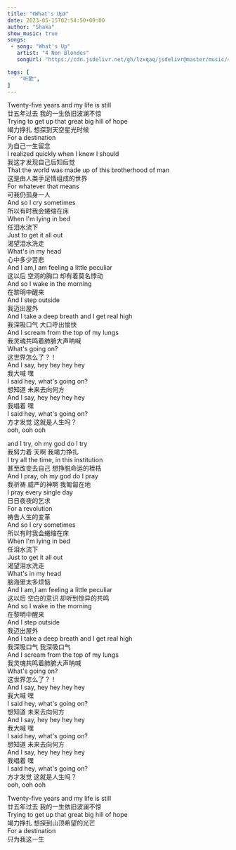 ```yaml
---
title: "《What's Up》"
date: 2023-05-15T02:54:50+08:00
author: "Shaka"
show_music: true
songs:
 - song: "What's Up"
   artist: "4 Non Blondes"
   songUrl: "https://cdn.jsdelivr.net/gh/lzxqaq/jsdelivr@master/music/4_Non_Blondes_What_is_Up.mp3"

tags: [
    "听歌",
]
---
```

  
Twenty-five years and my life is still  
廿五年过去 我的一生依旧波澜不惊  
Trying to get up that great big hill of hope  
竭力挣扎 想探到天空星光时候  
For a destination  
为自己一生留念  
I realized quickly when I knew I should  
我这才发现自己后知后觉  
That the world was made up of this brotherhood of man  
这是由人类手足情组成的世界  
For whatever that means  
可我仍孤身一人  
And so I cry sometimes  
所以有时我会蜷缩在床  
When I'm lying in bed  
任泪水流下  
Just to get it all out  
渴望泪水洗走  
What's in my head  
心中多少苦悲  
And I am,I am feeling a little peculiar  
这以后 空洞的胸口 却有着莫名悸动  
And so I wake in the morning  
在黎明中醒来  
And I step outside  
我迈出屋外  
And I take a deep breath and I get real high  
我深吸口气 大口呼出愉快  
And I scream from the top of my lungs  
我灵魂共鸣着肺腑大声呐喊  
What's going on?  
这世界怎么了？！  
And I say, hey hey hey hey  
我大喊 嘿  
I said hey, what's going on?  
想知道 未来去向何方  
And I say, hey hey hey hey  
我唱着 嘿  
I said hey, what's going on?  
方才发觉 这就是人生吗？  
ooh, ooh ooh  
  
and I try, oh my god do I try  
我努力着 天啊 我竭力挣扎  
I try all the time, in this institution  
甚至改变去自己 想挣脱命运的桎梏  
And I pray, oh my god do I pray  
我祈祷 威严的神啊 我匍匐在地  
I pray every single day  
日日夜夜的乞求  
For a revolution  
祷告人生的变革  
And so I cry sometimes  
所以有时我会蜷缩在床  
When I'm lying in bed  
任泪水流下  
Just to get it all out  
渴望泪水洗走  
What's in my head  
脑海里太多烦恼  
And I am,I am feeling a little peculiar  
这以后 空白的意识 却听到惊异的共鸣  
And so I wake in the morning  
在黎明中醒来  
And I step outside  
我迈出屋外  
And I take a deep breath and I get real high  
我深吸口气 我深吸口气  
And I scream from the top of my lungs  
我灵魂共鸣着肺腑大声呐喊  
What's going on?  
这世界怎么了？！  
And I say, hey hey hey hey  
我大喊 嘿  
I said hey, what's going on?  
想知道 未来去向何方  
And I say, hey hey hey hey  
我大喊 嘿  
I said hey, what's going on?  
想知道 未来去向何方  
And I say, hey hey hey hey  
我唱着 嘿  
I said hey, what's going on?  
方才发觉 这就是人生吗？  
ooh, ooh ooh  
  
Twenty-five years and my life is still  
廿五年过去 我的一生依旧波澜不惊  
Trying to get up that great big hill of hope  
竭力挣扎 想探到山顶希望的光芒  
For a destination  
只为我这一生